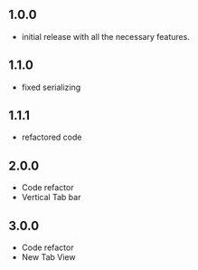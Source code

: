 ## 1.0.0

* initial release with all the necessary features.

## 1.1.0

* fixed serializing

## 1.1.1

* refactored code

## 2.0.0

* Code refactor
* Vertical Tab bar

## 3.0.0

* Code refactor
* New Tab View

